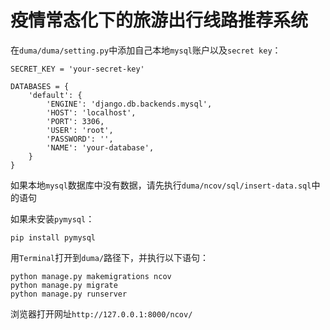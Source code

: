 # **疫情常态化下的旅游出行线路推荐系统**

在`duma/duma/setting.py`中添加自己本地`mysql`账户以及`secret key`：


```
SECRET_KEY = 'your-secret-key'

DATABASES = {
    'default': {
        'ENGINE': 'django.db.backends.mysql',
        'HOST': 'localhost',
        'PORT': 3306,
        'USER': 'root',
        'PASSWORD': '',
        'NAME': 'your-database',
    }
}   
```

如果本地`mysql`数据库中没有数据，请先执行`duma/ncov/sql/insert-data.sql`中的语句

如果未安装`pymysql`：


```
pip install pymysql
```

用`Terminal`打开到`duma/`路径下，并执行以下语句：


```
python manage.py makemigrations ncov
python manage.py migrate
python manage.py runserver
```

浏览器打开网址`http://127.0.0.1:8000/ncov/`





